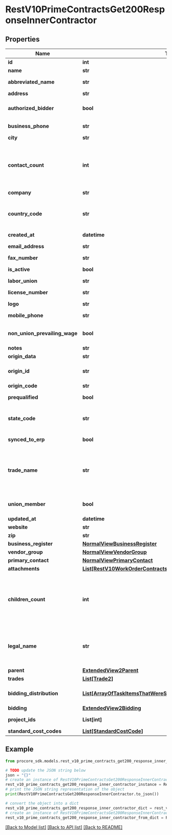 # RestV10PrimeContractsGet200ResponseInnerContractor


## Properties

Name | Type | Description | Notes
------------ | ------------- | ------------- | -------------
**id** | **int** |  | [optional] 
**name** | **str** |  | [optional] 
**abbreviated_name** | **str** | Abbreviated name | [optional] 
**address** | **str** | Address | [optional] 
**authorized_bidder** | **bool** | Authorized bidder status | [optional] 
**business_phone** | **str** | Business phone | [optional] 
**city** | **str** | City | [optional] 
**contact_count** | **int** | Count of active Contacts associated with the vendor record. | [optional] 
**company** | **str** | Company | [optional] 
**country_code** | **str** | Country code (ISO-3166 Alpha-2 format) | [optional] 
**created_at** | **datetime** | Created at | [optional] 
**email_address** | **str** | Email address | [optional] 
**fax_number** | **str** | Fax number | [optional] 
**is_active** | **bool** | Active status | [optional] 
**labor_union** | **str** | Labor union | [optional] 
**license_number** | **str** | License number | [optional] 
**logo** | **str** | Logo url | [optional] 
**mobile_phone** | **str** | Mobile phone | [optional] 
**non_union_prevailing_wage** | **bool** | Non-union prevailing wage status | [optional] 
**notes** | **str** | Notes | [optional] 
**origin_data** | **str** | Origin data | [optional] 
**origin_id** | **str** | Origin unique identifiers | [optional] 
**origin_code** | **str** | Origin Code | [optional] 
**prequalified** | **bool** | Prequalified status | [optional] 
**state_code** | **str** | State code (ISO-3166 Alpha-2 format) | [optional] 
**synced_to_erp** | **bool** | Synced to ERP | [optional] 
**trade_name** | **str** | Vendor&#39;s Trade Name, also known as Doing Business As (DBA). | [optional] 
**union_member** | **bool** | Union member status | [optional] 
**updated_at** | **datetime** | Updated at | [optional] 
**website** | **str** | Website url | [optional] 
**zip** | **str** | Zip code | [optional] 
**business_register** | [**NormalViewBusinessRegister**](NormalViewBusinessRegister.md) |  | [optional] 
**vendor_group** | [**NormalViewVendorGroup**](NormalViewVendorGroup.md) |  | [optional] 
**primary_contact** | [**NormalViewPrimaryContact**](NormalViewPrimaryContact.md) |  | [optional] 
**attachments** | [**List[RestV10WorkOrderContractsPost201ResponseAttachmentsInner]**](RestV10WorkOrderContractsPost201ResponseAttachmentsInner.md) | Attachments | [optional] 
**children_count** | **int** | Count of vendors whose parent_id is this vendor&#39;s unique identifier | [optional] 
**legal_name** | **str** | Name of the parent, if one exists. Otherwise same as name. | [optional] 
**parent** | [**ExtendedView2Parent**](ExtendedView2Parent.md) |  | [optional] 
**trades** | [**List[Trade2]**](Trade2.md) | Trades | [optional] 
**bidding_distribution** | [**List[ArrayOfTaskItemsThatWereSentOutInnerAllOfAssignee]**](ArrayOfTaskItemsThatWereSentOutInnerAllOfAssignee.md) | Bidding distribution list | [optional] 
**bidding** | [**ExtendedView2Bidding**](ExtendedView2Bidding.md) |  | [optional] 
**project_ids** | **List[int]** | Array of Project IDs | [optional] 
**standard_cost_codes** | [**List[StandardCostCode]**](StandardCostCode.md) |  | [optional] 

## Example

```python
from procore_sdk.models.rest_v10_prime_contracts_get200_response_inner_contractor import RestV10PrimeContractsGet200ResponseInnerContractor

# TODO update the JSON string below
json = "{}"
# create an instance of RestV10PrimeContractsGet200ResponseInnerContractor from a JSON string
rest_v10_prime_contracts_get200_response_inner_contractor_instance = RestV10PrimeContractsGet200ResponseInnerContractor.from_json(json)
# print the JSON string representation of the object
print(RestV10PrimeContractsGet200ResponseInnerContractor.to_json())

# convert the object into a dict
rest_v10_prime_contracts_get200_response_inner_contractor_dict = rest_v10_prime_contracts_get200_response_inner_contractor_instance.to_dict()
# create an instance of RestV10PrimeContractsGet200ResponseInnerContractor from a dict
rest_v10_prime_contracts_get200_response_inner_contractor_from_dict = RestV10PrimeContractsGet200ResponseInnerContractor.from_dict(rest_v10_prime_contracts_get200_response_inner_contractor_dict)
```
[[Back to Model list]](../README.md#documentation-for-models) [[Back to API list]](../README.md#documentation-for-api-endpoints) [[Back to README]](../README.md)


